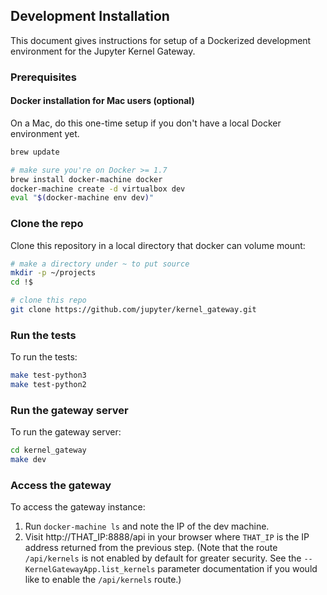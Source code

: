 ## Development Installation

This document gives instructions for setup of a Dockerized development 
environment for the Jupyter Kernel Gateway.

### Prerequisites
#### Docker installation for Mac users (optional)
On a Mac, do this one-time setup if you don't have a local Docker environment
yet.

```bash
brew update

# make sure you're on Docker >= 1.7
brew install docker-machine docker
docker-machine create -d virtualbox dev
eval "$(docker-machine env dev)"
```

### Clone the repo
Clone this repository in a local directory that docker can volume mount:

```bash
# make a directory under ~ to put source
mkdir -p ~/projects
cd !$

# clone this repo
git clone https://github.com/jupyter/kernel_gateway.git
```

### Run the tests
To run the tests:

```bash
make test-python3
make test-python2
```

### Run the gateway server
To run the gateway server:

```bash
cd kernel_gateway
make dev
```

### Access the gateway
To access the gateway instance:

1. Run `docker-machine ls` and note the IP of the dev machine.
2. Visit http://THAT_IP:8888/api in your browser where `THAT_IP` is the IP
   address returned from the previous step. (Note that the 
   route `/api/kernels` is not enabled by default for greater security. See
   the `--KernelGatewayApp.list_kernels` parameter documentation if you
   would like to enable the `/api/kernels` route.)
